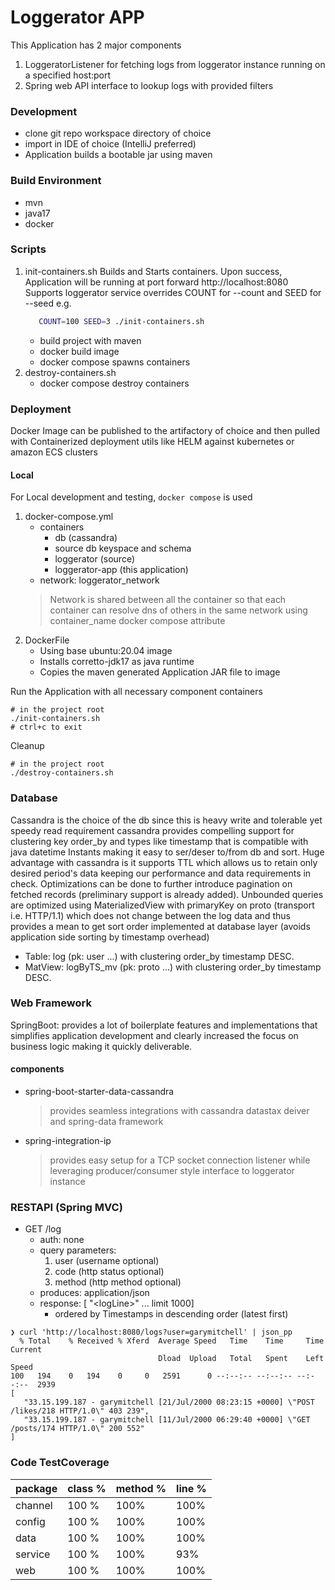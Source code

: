 # Loggerator APP
This Application has 2 major components 
1. LoggeratorListener for fetching logs from loggerator instance running on a specified host:port
2. Spring web API interface to lookup logs with provided filters

### Development
* clone git repo workspace directory of choice
* import in IDE of choice (IntelliJ preferred)
* Application builds a bootable jar using maven

### Build Environment
* mvn
* java17
* docker

### Scripts
1. init-containers.sh
Builds and Starts containers. Upon success, Application will be running at port forward http://localhost:8080
Supports loggerator service overrides COUNT for --count and SEED for --seed e.g. 
    ```bash
       COUNT=100 SEED=3 ./init-containers.sh
    ```
   * build project with maven
   * docker build image
   * docker compose spawns containers
2. destroy-containers.sh
   * docker compose destroy containers

### Deployment
Docker Image can be published to the artifactory of choice and then pulled with Containerized deployment utils like HELM
against kubernetes or amazon ECS clusters

#### Local
For Local development and testing, `docker compose` is used

1. docker-compose.yml
   * containers
     * db (cassandra)
     * source db keyspace and schema
     * loggerator (source)
     * loggerator-app (this application)
   * network: loggerator_network
    > Network is shared between all the container so that each container can resolve dns of others in the same network using container_name docker compose attribute
2. DockerFile
   * Using base ubuntu:20.04 image
   * Installs corretto-jdk17 as java runtime
   * Copies the maven generated Application JAR file to image

Run the Application with all necessary component containers
```shell
# in the project root
./init-containers.sh
# ctrl+c to exit
```

Cleanup
```shell
# in the project root
./destroy-containers.sh
```

### Database
Cassandra is the choice of the db since this is heavy write and tolerable yet speedy read requirement
cassandra provides compelling support for clustering key order_by and types like timestamp that is compatible with java datetime
Instants making it easy to ser/deser to/from db and sort. Huge advantage with cassandra is it supports
TTL which allows us to retain only desired period's data keeping our performance and data requirements
in check. Optimizations can be done to further introduce pagination on fetched records (preliminary 
support is already added). Unbounded queries are optimized using MaterializedView with primaryKey
on proto (transport i.e. HTTP/1.1) which does not change between the log data and thus provides
a mean to get sort order implemented at database layer (avoids application side sorting by timestamp 
overhead)
* Table: log (pk: user ...) with clustering order_by timestamp DESC.
* MatView: logByTS_mv (pk: proto ...) with clustering order_by timestamp DESC.

### Web Framework
SpringBoot: provides a lot of boilerplate features and implementations that simplifies application
development and clearly increased the focus on business logic making it quickly deliverable.
#### components
* spring-boot-starter-data-cassandra
    > provides seamless integrations with cassandra datastax deiver and spring-data framework
* spring-integration-ip
    > provides easy setup for a TCP socket connection listener while leveraging producer/consumer style interface to loggerator instance

### RESTAPI (Spring MVC)
* GET /log
  * auth: none
  * query parameters:
    1. user (username optional)
    2. code (http status optional)
    3. method (http method optional)
  * produces: application/json
  * response: [ "&lt;logLine&gt;" ... limit 1000]
    * ordered by Timestamps in descending order (latest first)

```shell
❯ curl 'http://localhost:8080/logs?user=garymitchell' | json_pp
  % Total    % Received % Xferd  Average Speed   Time    Time     Time  Current
                                 Dload  Upload   Total   Spent    Left  Speed
100   194    0   194    0     0   2591      0 --:--:-- --:--:-- --:--:--  2939
[
   "33.15.199.187 - garymitchell [21/Jul/2000 08:23:15 +0000] \"POST /likes/218 HTTP/1.0\" 403 239",
   "33.15.199.187 - garymitchell [11/Jul/2000 06:29:40 +0000] \"GET /posts/174 HTTP/1.0\" 200 552"
]
```

### Code TestCoverage

| package  | class % | method % | line %  |
|----------| ------- |----------|---------|
| channel  | 100 %   | 100%     | 100%    |
| config   | 100 %   | 100%     | 100%    |
| data     | 100 %   | 100%     | 100%    |
| service  | 100 %   | 100%     | 93%     |
| web      | 100 %   | 100%     | 100%    |





